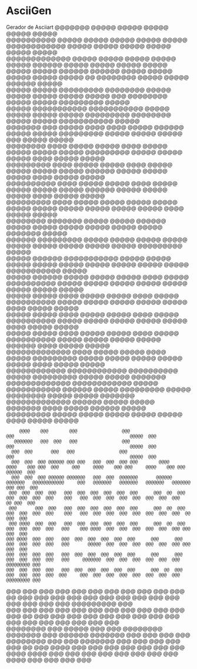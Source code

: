 # AsciiGen
Gerador de Asciiart
     	         @@@@@@@                                    @@@@@       @@@@@     @@@@@ @@@@@                                                      @@@@@        
               @@@@@@@@@@                                   @@@@@       @@@@@    @@@@@  @@@@@                                                      @@@@@        
              @@@@@@@@@@@@                                 @@@@@        @@@@@    @@@@@ @@@@@              @@@@@                                   @@@@@         
             @@@@@@@@@@@@@                                             @@@@@    @@@@@                     @@@@@                                   @@@@@         
             @@@@@  @@@@@@                                             @@@@@    @@@@@                     @@@@@                                   @@@@@         
            @@@@@   @@@@@      @@@@@@         @@@@@@      @@@@@        @@@@@    @@@@@ @@@@@   @@@@@  @@ @@@@@@@@  @@@@@   @@@@@      @@@@@@      @@@@@          
            @@@@@   @@@@@     @@@@@@@@@      @@@@@@@@     @@@@@        @@@@@   @@@@@  @@@@@   @@@@@ @@@ @@@@@@@@  @@@@@   @@@@@     @@@@@@@@@    @@@@@          
            @@@@@           @@@@@@@@@@@    @@@@@@@@@@@    @@@@@        @@@@@   @@@@@  @@@@@   @@@@@@@@@ @@@@@@@@  @@@@@   @@@@@   @@@@@@@@@@@    @@@@@          
           @@@@@@@          @@@   @@@@@    @@@@   @@@@   @@@@@        @@@@@@  @@@@@  @@@@@   @@@@@@@@@  @@@@@    @@@@@   @@@@@    @@@   @@@@@   @@@@@           
           @@@@@@@@        @@@@   @@@@@   @@@@@   @@@@   @@@@@        @@@@@   @@@@@  @@@@@   @@@@@@@@@  @@@@@    @@@@@   @@@@@   @@@@   @@@@@   @@@@@           
            @@@@@@@@@      @@@@   @@@@@   @@@@@   @@@@   @@@@@        @@@@@  @@@@@   @@@@@   @@@@@@     @@@@@    @@@@@   @@@@@   @@@@   @@@@@   @@@@@           
            @@@@@@@@@@    @@@@   @@@@@   @@@@@   @@@@   @@@@@         @@@@@  @@@@@  @@@@@   @@@@@@     @@@@@    @@@@@   @@@@@   @@@@   @@@@@   @@@@@            
              @@@@@@@@@   @@@@   @@@@@   @@@@@          @@@@@         @@@@@ @@@@@   @@@@@   @@@@@      @@@@@    @@@@@   @@@@@   @@@@   @@@@@   @@@@@            
               @@@@@@@@        @@@@@@@   @@@@@          @@@@@        @@@@@@ @@@@@   @@@@@   @@@@@      @@@@@    @@@@@   @@@@@        @@@@@@@   @@@@@            
                 @@@@@@     @@@@@@@@@   @@@@@          @@@@@         @@@@@ @@@@@   @@@@@   @@@@@      @@@@@    @@@@@   @@@@@      @@@@@@@@@   @@@@@             
         @@@@@   @@@@@@   @@@@@@@@@@@   @@@@@          @@@@@         @@@@@ @@@@@   @@@@@   @@@@@      @@@@@    @@@@@   @@@@@    @@@@@@@@@@@   @@@@@             
         @@@@@   @@@@@@  @@@@@  @@@@@   @@@@@   @@@@   @@@@@         @@@@@@@@@@    @@@@@   @@@@@      @@@@@    @@@@@   @@@@@   @@@@@  @@@@@   @@@@@             
        @@@@@    @@@@@  @@@@   @@@@@   @@@@@   @@@@   @@@@@          @@@@@@@@@@   @@@@@   @@@@@      @@@@@    @@@@@   @@@@@   @@@@   @@@@@   @@@@@              
        @@@@@    @@@@@  @@@@   @@@@@   @@@@@   @@@@   @@@@@         @@@@@@@@@@    @@@@@   @@@@@      @@@@@    @@@@@   @@@@@   @@@@   @@@@@   @@@@@              
        @@@@@   @@@@@   @@@@   @@@@@   @@@@@  @@@@    @@@@@         @@@@@@@@@@    @@@@@   @@@@@      @@@@@    @@@@@  @@@@@@   @@@@   @@@@@   @@@@@              
        @@@@@@@@@@@@@  @@@@   @@@@@    @@@@@  @@@@   @@@@@          @@@@@@@@@    @@@@@   @@@@@      @@@@@    @@@@@   @@@@@   @@@@   @@@@@   @@@@@               
        @@@@@@@@@@@@   @@@@@@@@@@@@    @@@@@@@@@@    @@@@@          @@@@@@@@@    @@@@@   @@@@@      @@@@@@@  @@@@@@@@@@@@@   @@@@@@@@@@@@   @@@@@               
        @@@@@@@@@@@    @@@@@@ @@@@@    @@@@@@@@@     @@@@@          @@@@@@@@     @@@@@   @@@@@      @@@@@@@  @@@@@@@@@@@@@   @@@@@@ @@@@@   @@@@@               
          @@@@@@@       @@@@ @@@@@      @@@@@@      @@@@@          @@@@@@@@@    @@@@@   @@@@@        @@@@@    @@@@@ @@@@@     @@@@ @@@@@   @@@@@                                                                                      
                                                                                                                                                                
                                                                                                                                                                
                                                                                                                                                                
                                                                                                                                                                
                                                                                                                                                                
         @@@@    @@@        @@@                 @@@                                                @@@                                            @@@@@  @@@    
       @@@@@@@   @@@  @@@   @@@                 @@@                                                @@@                                            @@@@@  @@@    
      @@@  @@@       @@@   @@@                 @@@                                                @@@                                            @@@@@  @@@     
      @@@  @@@  @@@ @@@@@@ @@@ @@@   @@@  @@@  @@@ @@@        @@@@      @@@@    @@@ @@@  @@@     @@@     @@@@    @@@ @@@     @@@@    @@@ @@@    @@@@@@  @@@     
      @@@  @@@  @@@ @@@@@@ @@@@@@@   @@@  @@@  @@@@@@@       @@@@@@   @@@@@@@   @@@@@@@@@@@@     @@@   @@@@@@@   @@@@@@@   @@@@@@@   @@@@@@@   @@@ @@@  @@@     
     @@@  @@@  @@@  @@@   @@@  @@@  @@@  @@@  @@@  @@@      @@@  @@  @@@  @@@  @@@  @@@  @@@    @@@   @@@  @@@  @@@  @@@  @@@  @@@  @@@  @@@   @@ @@@  @@@      
     @@@       @@@  @@@   @@@  @@@  @@@  @@@  @@@  @@@      @@@  @@  @@@  @@@  @@@  @@@  @@@    @@@   @@@  @@@  @@@  @@@  @@@  @@@  @@@  @@@  @@  @@@  @@@      
     @@@ @@@@  @@@  @@@   @@@  @@@  @@@  @@@  @@@  @@@      @@@  @@  @@@  @@@  @@@  @@@  @@@   @@@    @@@ @@@@  @@@  @@@  @@@  @@@  @@@  @@@ @@@  @@@  @@@      
    @@@ @@@@  @@@  @@@   @@@  @@@  @@@  @@@  @@@  @@@      @@@      @@@  @@@  @@@  @@@  @@@   @@@       @@@@@  @@@  @@@  @@@  @@@  @@@  @@@ @@@  @@@  @@@       
    @@@  @@@  @@@  @@@   @@@  @@@  @@@  @@@  @@@  @@@      @@@      @@@  @@@  @@@  @@@  @@@   @@@     @@@@@@@  @@@  @@@  @@@  @@@  @@@  @@@ @@@@@@@@@ @@@       
    @@@  @@@  @@@  @@@   @@@  @@@  @@@  @@@  @@@  @@@      @@@  @@  @@@  @@@  @@@  @@@  @@@  @@@     @@@  @@@  @@@  @@@  @@@  @@@  @@@  @@@ @@@@@@@@@ @@@       
   @@@  @@@  @@@  @@@   @@@  @@@  @@@  @@@  @@@  @@@      @@@  @@  @@@  @@@  @@@  @@@  @@@   @@@    @@@  @@@  @@@  @@@  @@@  @@@  @@@  @@@ @@@@@@@@@ @@@        
   @@@  @@@  @@@  @@@   @@@  @@@  @@@  @@@  @@@  @@@ @@@  @@@  @@  @@@  @@@  @@@  @@@  @@@  @@@     @@@  @@@  @@@  @@@  @@@  @@@  @@@  @@@      @@@  @@@        
   @@@@@@@@  @@@  @@@@@ @@@  @@@  @@@@@@@@  @@@@@@@  @@@  @@@@@@   @@@@@@@   @@@  @@@  @@@ @@@      @@@@@@@@  @@@  @@@  @@@@@@@   @@@  @@@      @@@  @@@        
    @@@ @@  @@@   @@@@ @@@  @@@   @@@ @@@  @@@ @@@  @@@    @@@@     @@@@    @@@  @@@  @@@  @@@      @@@ @@@  @@@  @@@    @@@@    @@@  @@@      @@@  @@@         
                                                                                                                                                          